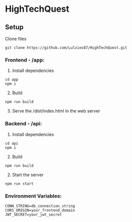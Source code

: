 # HighTechQuest

## Setup

Clone files

```
git clone https://github.com/Lulzies87/HighTechQuest.git
```

### Frontend - /app:
1. Install dependencies
```
cd app
npm i
```

2. Build
```
npm run build
```

3. Serve the /dist/index.html in the web server

### Backend - /api:
1. Install dependencies

```
cd api
npm i
```

2. Build
```
npm run build
```

2. Start the server

```
npm run start
```

### Environment Variables:
```
CONN_STRING=db_connection_string
CORS_ORIGIN=your_frontend_domain
JWT_SECRET=your_jwt_secret
```
